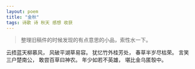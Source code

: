 ```yaml
---
layout: poem
title: "金秋"
tags: 诗歌 诗 秋天 感想 收获
---
```


> 整理旧稿件的时候发现的有点意思的小品，索性水一下。

云捂蓝天柳慕风，
风破平湖草易容。
犹忆竹外桂芳处，
春草半岁尽枯荣。
言笑三户楚南公，
敢尝百草曰神农。
年少如若不英雄，
堪比金乌匿彀中。
